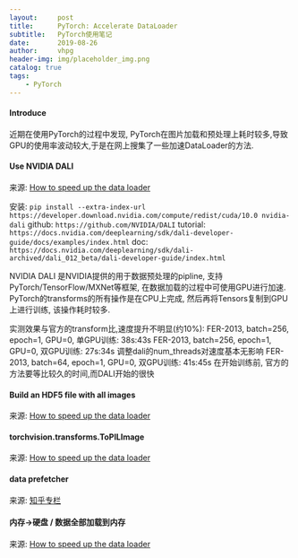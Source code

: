 ```yaml
---
layout:     post
title:      PyTorch: Accelerate DataLoader
subtitle:   PyTorch使用笔记
date:       2019-08-26
author:     vhpg
header-img: img/placeholder_img.png
catalog: true
tags:
    - PyTorch
---
```


#### Introduce
近期在使用PyTorch的过程中发现, PyTorch在图片加载和预处理上耗时较多,导致GPU的使用率波动较大,于是在网上搜集了一些加速DataLoader的方法.

#### Use NVIDIA DALI
来源: [How to speed up the data loader](https://discuss.pytorch.org/t/how-to-speed-up-the-data-loader/13740/13)

安装: `pip install --extra-index-url https://developer.download.nvidia.com/compute/redist/cuda/10.0 nvidia-dali`
github: `https://github.com/NVIDIA/DALI`
tutorial: `https://docs.nvidia.com/deeplearning/sdk/dali-developer-guide/docs/examples/index.html`
doc: `https://docs.nvidia.com/deeplearning/sdk/dali-archived/dali_012_beta/dali-developer-guide/index.html`

NVIDIA DALI 是NVIDIA提供的用于数据预处理的pipline, 支持PyTorch/TensorFlow/MXNet等框架, 在数据加载的过程中可使用GPU进行加速.
PyTorch的transforms的所有操作是在CPU上完成, 然后再将Tensors复制到GPU上进行训练, 该操作耗时较多.

实测效果与官方的transform比,速度提升不明显(约10%):
  FER-2013, batch=256, epoch=1, GPU=0, 单GPU训练: 38s:43s
  FER-2013, batch=256, epoch=1, GPU=0, 双GPU训练: 27s:34s 调整dali的num_threads对速度基本无影响
  FER-2013, batch=64,  epoch=1, GPU=0, 双GPU训练: 41s:45s
在开始训练前, 官方的方法要等比较久的时间,而DALI开始的很快


#### Build an HDF5 file with all images
来源: [How to speed up the data loader](https://discuss.pytorch.org/t/how-to-speed-up-the-data-loader/13740/13)


#### torchvision.transforms.ToPILImage
来源: [How to speed up the data loader](https://discuss.pytorch.org/t/how-to-speed-up-the-data-loader/13740/13)


#### data prefetcher
来源: [知乎专栏](https://zhuanlan.zhihu.com/p/66145913)


#### 内存->硬盘 / 数据全部加载到内存
来源: [How to speed up the data loader](https://discuss.pytorch.org/t/how-to-speed-up-the-data-loader/13740/13)

